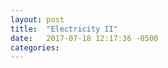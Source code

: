 ```yaml
---
layout: post
title:  "Electricity II"
date:   2017-07-18 12:17:36 -0500
categories: 
---
```




<html>
  <body >
    <script type="text/javascript" src="/assets/electricity_2.js"></script>
    <div id="container"></div>
  </body>
</html>
